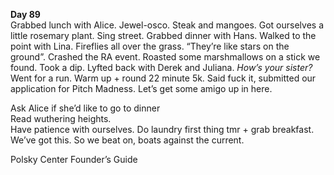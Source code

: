 **Day 89**  
Grabbed lunch with Alice. Jewel-osco. Steak and mangoes. Got ourselves a little rosemary plant. Sing street. Grabbed dinner with Hans. Walked to the point with Lina. Fireflies all over the grass. “They’re like stars on the ground”. Crashed the RA event. Roasted some marshmallows on a stick we found. Took a dip. Lyfted back with Derek and Juliana. *How’s your sister?* Went for a run. Warm up \+ round 22 minute 5k. Said fuck it, submitted our application for Pitch Madness. Let’s get some amigo up in here.

Ask Alice if she’d like to go to dinner  
Read wuthering heights.  
Have patience with ourselves. Do laundry first thing tmr \+ grab breakfast.  
We’ve got this. So we beat on, boats against the current. 

Polsky Center Founder’s Guide
